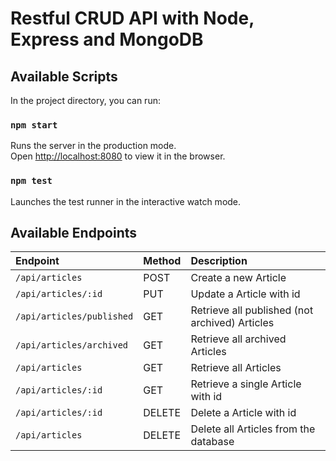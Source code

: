 # Restful CRUD API with Node, Express and MongoDB

## Available Scripts

In the project directory, you can run:

### `npm start`

Runs the server in the production mode.<br />
Open [http://localhost:8080](http://localhost:8080) to view it in the browser.

### `npm test`

Launches the test runner in the interactive watch mode.

## Available Endpoints
| Endpoint                  | Method | Description                                    |
|:--------------------------|:-------|:-----------------------------------------------|
| `/api/articles`           | POST   | Create a new Article                           |
| `/api/articles/:id`       | PUT    | Update a Article with id                       |
| `/api/articles/published` | GET    | Retrieve all published (not archived) Articles |
| `/api/articles/archived`  | GET    | Retrieve all archived Articles                 |
| `/api/articles`           | GET    | Retrieve all Articles                          |
| `/api/articles/:id`       | GET    | Retrieve a single Article with id              |
| `/api/articles/:id`       | DELETE | Delete a Article with id                       |
| `/api/articles`           | DELETE | Delete all Articles from the database          |
